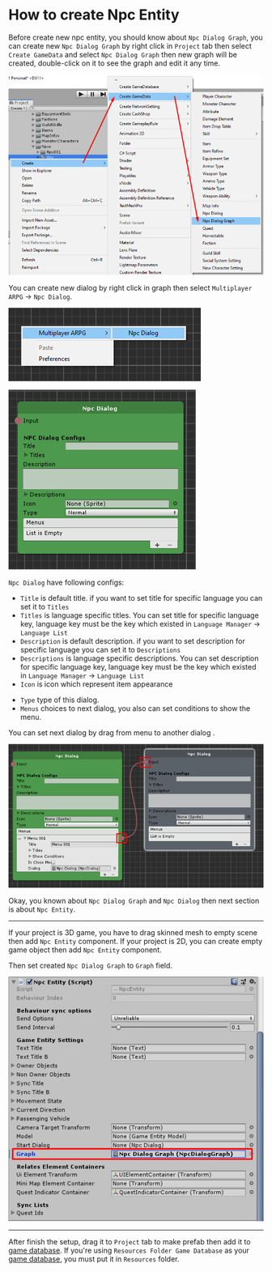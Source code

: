 # How to create Npc Entity

Before create new npc entity, you should know about `Npc Dialog Graph`, you can create new `Npc Dialog Graph` by right click in `Project` tab then select `Create GameData` and select `Npc Dialog Graph` then new graph will be created, double-click on it to see the graph and edit it any time.

![](../images/npcs/001.png)

You can create new dialog by right click in graph then select `Multiplayer ARPG` → `Npc Dialog`.

![](../images/npcs/002.png)

![](../images/npcs/003.png)

`Npc Dialog` have following configs:

- `Title` is default title. if you want to set title for specific language you can set it to `Titles`
- `Titles` is language specific titles. You can set title for specific language key, language key must be the key which existed in `Language Manager` → `Language List`
- `Description` is default description. if you want to set description for specific language you can set it to `Descriptions`
- `Descriptions` is language specific descriptions. You can set description for specific language key, language key must be the key which existed in `Language Manager` → `Language List`
- `Icon` is icon which represent item appearance
*   `Type` type of this dialog.
*   `Menus` choices to next dialog, you also can set conditions to show the menu.

You can set next dialog by drag from menu to another dialog .

![](../images/npcs/004.png)

Okay, you known about `Npc Dialog Graph` and `Npc Dialog` then next section is about `Npc Entity`.

* * *

If your project is 3D game, you have to drag skinned mesh to empty scene then add `Npc Entity` component. If your project is 2D, you can create empty game object then add `Npc Entity` component.

Then set created `Npc Dialog Graph` to `Graph` field.

![](../images/npcs/005.png)

* * *

After finish the setup, drag it to `Project` tab to make prefab then add it to [game database](103-game-database.md). If you're using `Resources Folder Game Database` as your [game database](103-game-database.md), you must put it in `Resources` folder.